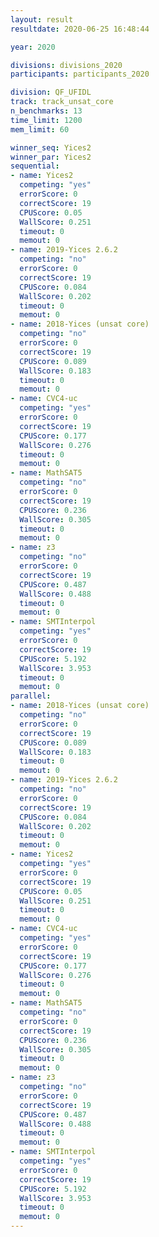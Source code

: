 ```yaml
---
layout: result
resultdate: 2020-06-25 16:48:44

year: 2020

divisions: divisions_2020
participants: participants_2020

division: QF_UFIDL
track: track_unsat_core
n_benchmarks: 13
time_limit: 1200
mem_limit: 60

winner_seq: Yices2
winner_par: Yices2
sequential:
- name: Yices2
  competing: "yes"
  errorScore: 0
  correctScore: 19
  CPUScore: 0.05
  WallScore: 0.251
  timeout: 0
  memout: 0
- name: 2019-Yices 2.6.2
  competing: "no"
  errorScore: 0
  correctScore: 19
  CPUScore: 0.084
  WallScore: 0.202
  timeout: 0
  memout: 0
- name: 2018-Yices (unsat core)
  competing: "no"
  errorScore: 0
  correctScore: 19
  CPUScore: 0.089
  WallScore: 0.183
  timeout: 0
  memout: 0
- name: CVC4-uc
  competing: "yes"
  errorScore: 0
  correctScore: 19
  CPUScore: 0.177
  WallScore: 0.276
  timeout: 0
  memout: 0
- name: MathSAT5
  competing: "no"
  errorScore: 0
  correctScore: 19
  CPUScore: 0.236
  WallScore: 0.305
  timeout: 0
  memout: 0
- name: z3
  competing: "no"
  errorScore: 0
  correctScore: 19
  CPUScore: 0.487
  WallScore: 0.488
  timeout: 0
  memout: 0
- name: SMTInterpol
  competing: "yes"
  errorScore: 0
  correctScore: 19
  CPUScore: 5.192
  WallScore: 3.953
  timeout: 0
  memout: 0
parallel:
- name: 2018-Yices (unsat core)
  competing: "no"
  errorScore: 0
  correctScore: 19
  CPUScore: 0.089
  WallScore: 0.183
  timeout: 0
  memout: 0
- name: 2019-Yices 2.6.2
  competing: "no"
  errorScore: 0
  correctScore: 19
  CPUScore: 0.084
  WallScore: 0.202
  timeout: 0
  memout: 0
- name: Yices2
  competing: "yes"
  errorScore: 0
  correctScore: 19
  CPUScore: 0.05
  WallScore: 0.251
  timeout: 0
  memout: 0
- name: CVC4-uc
  competing: "yes"
  errorScore: 0
  correctScore: 19
  CPUScore: 0.177
  WallScore: 0.276
  timeout: 0
  memout: 0
- name: MathSAT5
  competing: "no"
  errorScore: 0
  correctScore: 19
  CPUScore: 0.236
  WallScore: 0.305
  timeout: 0
  memout: 0
- name: z3
  competing: "no"
  errorScore: 0
  correctScore: 19
  CPUScore: 0.487
  WallScore: 0.488
  timeout: 0
  memout: 0
- name: SMTInterpol
  competing: "yes"
  errorScore: 0
  correctScore: 19
  CPUScore: 5.192
  WallScore: 3.953
  timeout: 0
  memout: 0
---
```

